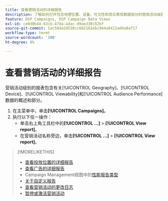 ```yaml
---
title: 查看营销活动的详细报告
description: 了解如何打开包含地理位置、设备、可见性和受众表现数据部分的营销活动级别报表。
feature: DSP Campaigns, DSP Campaign Data Views
exl-id: ce0d8b44-63cb-47da-adac-d9ae330c52bf
source-git-commit: 1ac58da2d538cc682161ebc944a0412ad4a8af17
workflow-type: tm+mt
source-wordcount: '100'
ht-degree: 0%

---
```


# 查看营销活动的详细报告

<!--legacy -->营销活动级别的报表包含有关[!UICONTROL Geography]、[!UICONTROL Device]、[!UICONTROL Viewability]和[!UICONTROL Audience Performance]数据的概述和部分。

1. 在主菜单中，单击&#x200B;**[!UICONTROL Campaigns]**。
1. 执行以下任一操作：
   * 单击右上角工具栏中的&#x200B;**[!UICONTROL ...]** > **[!UICONTROL View report]**。
   * 在营销活动名称旁边，单击&#x200B;**[!UICONTROL ...]** > **[!UICONTROL View report]**。

>[!MORELIKETHIS]
>
>* [查看投放位置的详细报告](/help/dsp/campaign-management/placements/placement-view-report.md)
>* [查看广告的详细报告](/help/dsp/campaign-management/ads/ad-view-report.md)
>* Campaign Management视图中的[性能报告类型](/help/dsp/campaign-management/reports/campaign-reports-about.md)
>* [关于自定义报告](/help/dsp/reports/report-about.md)
>* [查看营销活动的更改日志](campaign-change-log.md)
>* [暂停或激活营销活动](campaign-pause-activate.md)
